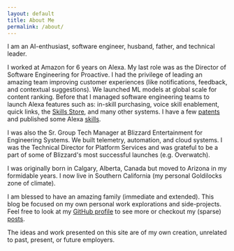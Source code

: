 ```yaml
---
layout: default
title: About Me
permalink: /about/
---
```


I am an AI-enthusiast, software engineer, husband, father, and technical leader. 

I worked at Amazon for 6 years on <span class="company">Alexa</span>. My last role was as the Director of Software Engineering for Proactive. I had the privilege of leading an amazing team improving customer experiences (like notifications, feedback, and contextual suggestions). We launched ML models at global scale for content ranking. Before that I managed software engineering teams to launch Alexa features such as: in-skill purchasing, voice skill enablement, quick links, the <a href="https://amazon.com/skills">Skills Store</a>, and many other systems. I have a few <a href="https://patents.justia.com/inventor/mark-conrad-kockerbeck">patents</a> and published some Alexa <a href="https://www.amazon.com/s?k=xeb.ai&i=alexa-skills&crid=24SC5YRHPNIXW&sprefix=xeb.a%2Calexa-skills%2C396&ref=nb_sb_noss">skills</a>.
        
I was also the Sr. Group Tech Manager at <span class="company">Blizzard Entertainment</span> for Engineering Systems. We built telemetry, automation, and cloud systems. I was the Technical Director for Platform Services and was grateful to be a part of some of Blizzard's most successful launches (e.g. Overwatch). 

I was originally born in Calgary, Alberta, Canada but moved to Arizona in my formidable years. I now live in Southern California (my personal Goldilocks zone of climate).

I am blessed to have an amazing family (immediate and extended). This blog be focused on my own personal work explorations and side-projects. Feel free to look at my <a href="https://github.com/xeb">GitHub profile</a> to see more or checkout my (sparse) <a href="/">posts</a>.

The ideas and work presented on this site are of my own creation, unrelated to past, present, or future employers.

